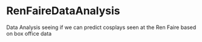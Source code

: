 # RenFaireDataAnalysis
Data Analysis seeing if we can predict cosplays seen at the Ren Faire based on box office data

